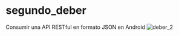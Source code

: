 # segundo_deber
Consumir una API RESTful en formato JSON en Android
![deber_2](https://github.com/AndersonDavidJaime/segundo_deber/assets/124792573/867b33a6-22de-4134-b2b3-20325813de5a)
